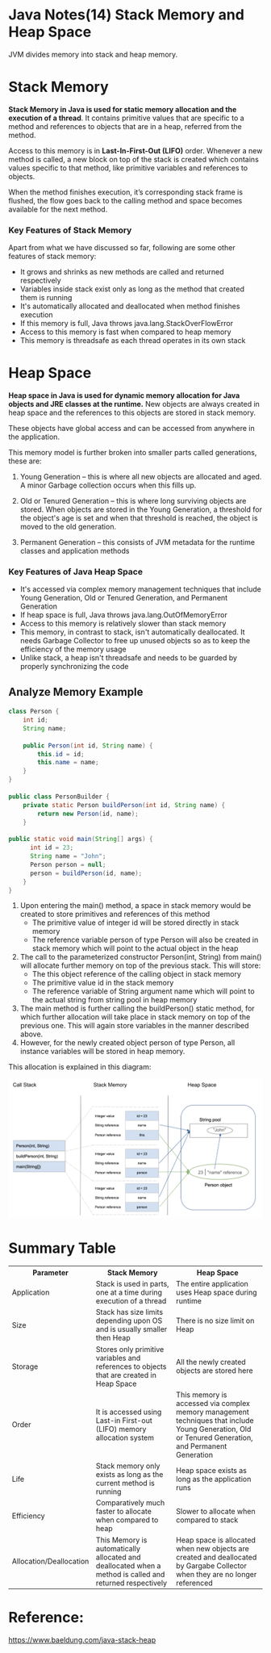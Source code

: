 # Java Notes(14) Stack Memory and Heap Space



JVM divides memory into stack and heap memory. 

# Stack Memory

**Stack Memory in Java is used for static memory allocation and the execution of a thread**. 
It contains primitive values that are specific to a method and references to objects that are in a heap, referred from the method.

Access to this memory is in **Last-In-First-Out (LIFO)** order. Whenever a new method is called, a new block on top of the stack is created which contains values specific to that method, like primitive variables and references to objects.

When the method finishes execution, it’s corresponding stack frame is flushed, the flow goes back to the calling method and space becomes available for the next method.

### Key Features of Stack Memory
Apart from what we have discussed so far, following are some other features of stack memory:

- It grows and shrinks as new methods are called and returned respectively
- Variables inside stack exist only as long as the method that created them is running
- It's automatically allocated and deallocated when method finishes execution
- If this memory is full, Java throws java.lang.StackOverFlowError
- Access to this memory is fast when compared to heap memory
- This memory is threadsafe as each thread operates in its own stack

# Heap Space

**Heap space in Java is used for dynamic memory allocation for Java objects and JRE classes at the runtime.** 
New objects are always created in heap space and the references to this objects are stored in stack memory.

These objects have global access and can be accessed from anywhere in the application.

This memory model is further broken into smaller parts called generations, these are:

1. Young Generation – this is where all new objects are allocated and aged. A minor Garbage collection occurs when this fills up.
   
2. Old or Tenured Generation – this is where long surviving objects are stored. When objects are stored in the Young Generation, a threshold for the object's age is set and when that threshold is reached, the object is moved to the old generation.
   
3. Permanent Generation – this consists of JVM metadata for the runtime classes and application methods


### Key Features of Java Heap Space

- It's accessed via complex memory management techniques that include Young Generation, Old or Tenured Generation, and Permanent Generation
- If heap space is full, Java throws java.lang.OutOfMemoryError
- Access to this memory is relatively slower than stack memory
- This memory, in contrast to stack, isn't automatically deallocated. It needs Garbage Collector to free up unused objects so as to keep the efficiency of the memory usage
- Unlike stack, a heap isn't threadsafe and needs to be guarded by properly synchronizing the code



## Analyze Memory Example

```java
class Person {
    int id;
    String name;

    public Person(int id, String name) {
        this.id = id;
        this.name = name;
    }
}

public class PersonBuilder {
    private static Person buildPerson(int id, String name) {
        return new Person(id, name);
    }

public static void main(String[] args) {
      int id = 23;
      String name = "John";
      Person person = null;
      person = buildPerson(id, name);
    }
}
```

1. Upon entering the main() method, a space in stack memory would be created to store primitives and references of this method
   - The primitive value of integer id will be stored directly in stack memory
   - The reference variable person of type Person will also be created in stack memory which will point to the actual object in the heap
2. The call to the parameterized constructor Person(int, String) from main() will allocate further memory on top of the previous stack. This will store:
   - The this object reference of the calling object in stack memory
   - The primitive value id in the stack memory
   - The reference variable of String argument name which will point to the actual string from string pool in heap memory
3. The main method is further calling the buildPerson() static method, for which further allocation will take place in stack memory on top of the previous one. This will again store variables in the manner described above.
4. However, for the newly created object person of type Person, all instance variables will be stored in heap memory.

This allocation is explained in this diagram:

![StackHeap](StackHeap.png)



# Summary Table


<table class="alt"> 
<tbody><tr> 
  <th id="table_dvpt_datatype"><strong>Parameter</strong></th> 
  <th id="table_dvpt_defaultvalue"><strong>Stack Memory</strong></th> 
  <th id="table_dvpt_defaultsize"><strong>Heap Space</strong></th> 
</tr> 
<tr> 
<td headers="table_dvpt_datatype">Application</td> 
<td headers="table_dvpt_defaultvalue">Stack is used in parts, one at a time during execution of a thread</td> 
<td headers="table_dvpt_defaultsize">The entire application uses Heap space during runtime</td> 
</tr> 
<tr> 
<td headers="table_dvpt_datatype">Size</td> 
<td headers="table_dvpt_defaultvalue">Stack has size limits depending upon OS and is usually smaller then Heap</td> 
<td headers="table_dvpt_defaultsize">There is no size limit on Heap</td> 
</tr> 
<tr> 
<td headers="table_dvpt_datatype">Storage</td> 
<td headers="table_dvpt_defaultvalue">Stores only primitive variables and references to objects that are created in Heap Space</td> 
<td headers="table_dvpt_defaultsize">All the newly created objects are stored here</td> 
</tr> 
<tr> 
<td headers="table_dvpt_datatype">Order</td> 
<td headers="table_dvpt_defaultvalue">It is accessed using Last-in First-out (LIFO) memory allocation system</td> 
<td headers="table_dvpt_defaultsize">This memory is accessed via complex memory management techniques that include Young Generation, Old or Tenured Generation, and Permanent Generation</td> 
</tr> 
<tr> 
<td headers="table_dvpt_datatype">Life</td> 
<td headers="table_dvpt_defaultvalue">Stack memory only exists as long as the current method is running</td> 
<td headers="table_dvpt_defaultsize">Heap space exists as long as the application runs</td> 
</tr> 
<tr> 
<td headers="table_dvpt_datatype">Efficiency</td> 
<td headers="table_dvpt_defaultvalue">Comparatively much faster to allocate when compared to heap</td> 
<td headers="table_dvpt_defaultsize">Slower to allocate when compared to stack</td> 
</tr> 
<tr> 
<td headers="table_dvpt_datatype">Allocation/Deallocation</td> 
<td headers="table_dvpt_defaultvalue">This Memory is automatically allocated and deallocated when a method is called and returned respectively</td> 
<td headers="table_dvpt_defaultsize">Heap space is allocated when new objects are created and deallocated by Gargabe Collector when they are no longer referenced</td> 
</tr> 
</tbody></table>

# Reference:
https://www.baeldung.com/java-stack-heap


